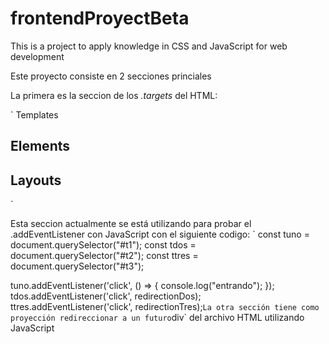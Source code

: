 # frontendProyectBeta
This is a project to apply knowledge in CSS and JavaScript for web development



Este proyecto consiste en 2 secciones princiales

La primera es la seccion de los _.targets_ del HTML:

`
Templates

<div class="targets" id="t2">
  <h2>Elements</h2>
</div>

<div class="targets" id="t3">
  <h2>Layouts</h2>
</div>`

Esta seccion actualmente se está utilizando para probar el .addEventListener con JavaScript con el siguiente codigo:
`
const tuno = document.querySelector("#t1");
const tdos = document.querySelector("#t2");
const ttres = document.querySelector("#t3");

tuno.addEventListener('click', () => {
console.log("entrando");
});
tdos.addEventListener('click', redirectionDos);
ttres.addEventListener('click', redirectionTres);`
La otra sección tiene como proyección redireccionar a un futuro `div` del archivo HTML utilizando JavaScript
